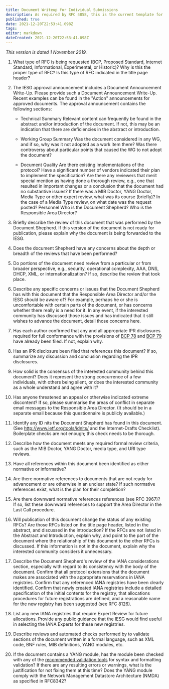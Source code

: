 ```yaml
---
title: Document Writeup for Individual Submissions
description: As required by RFC 4858, this is the current template for the Document Shepherd Write-Up. Changes are expected over time.
published: true
date: 2021-12-20T22:53:41.098Z
tags: 
editor: markdown
dateCreated: 2021-12-20T22:53:41.098Z
---
```


*This version is dated 1 November 2019.*

1. What type of RFC is being requested (BCP, Proposed Standard, Internet Standard, Informational, Experimental, or Historic)? Why is this the proper type of RFC? Is this type of RFC indicated in the title page header? 

2. The IESG approval announcement includes a Document Announcement Write-Up. Please provide such a Document Announcement Write-Up. Recent examples can be found in the "Action" announcements for approved documents. The approval announcement contains the following sections: 

    - Technical Summary 
    Relevant content can frequently be found in the abstract and/or introduction of the document. If not, this may be an indication that there are deficiencies in the abstract or introduction. 

     - Working Group Summary 
     Was the document considered in any WG, and if so, why was it not adopted as a work item there? Was there controversy about particular points that caused the WG to not adopt the document? 

     - Document Quality 
     Are there existing implementations of the protocol? Have a significant number of vendors indicated their plan to implement the specification? Are there any reviewers that merit special mention as having done a thorough review, e.g., one that resulted in important changes or a conclusion that the document had no substantive issues? If there was a MIB Doctor, YANG Doctor, Media Type or other expert review, what was its course (briefly)? In the case of a Media Type review, on what date was the request posted? Personnel Who is the Document Shepherd? Who is the Responsible Area Director? 

3. Briefly describe the review of this document that was performed by the Document Shepherd. If this version of the document is not ready for publication, please explain why the document is being forwarded to the IESG.

4. Does the document Shepherd have any concerns about the depth or breadth of the reviews that have been performed? 

5. Do portions of the document need review from a particular or from broader perspective, e.g., security, operational complexity, AAA, DNS, DHCP, XML, or internationalization? If so, describe the review that took place. 

6. Describe any specific concerns or issues that the Document Shepherd has with this document that the Responsible Area Director and/or the IESG should be aware of? For example, perhaps he or she is uncomfortable with certain parts of the document, or has concerns whether there really is a need for it. In any event, if the interested community has discussed those issues and has indicated that it still wishes to advance the document, detail those concerns here. 

7. Has each author confirmed that any and all appropriate IPR disclosures required for full conformance with the provisions of [BCP 78](https://www.rfc-editor.org/rfc/rfc5378.html) and [BCP 79](https://www.rfc-editor.org/rfc/rfc8179.html) have already been filed. If not, explain why. 

8. Has an IPR disclosure been filed that references this document? If so, summarize any discussion and conclusion regarding the IPR disclosures. 

9. How solid is the consensus of the interested community behind this document? Does it represent the strong concurrence of a few individuals, with others being silent, or does the interested community as a whole understand and agree with it? 

10. Has anyone threatened an appeal or otherwise indicated extreme discontent? If so, please summarise the areas of conflict in separate email messages to the Responsible Area Director. (It should be in a separate email because this questionnaire is publicly available.) 

11. Identify any ID nits the Document Shepherd has found in this document. (See http://www.ietf.org/tools/idnits/ and the Internet-Drafts Checklist). Boilerplate checks are not enough; this check needs to be thorough. 

12. Describe how the document meets any required formal review criteria, such as the MIB Doctor, YANG Doctor, media type, and URI type reviews. 

13. Have all references within this document been identified as either normative or informative? 

14. Are there normative references to documents that are not ready for advancement or are otherwise in an unclear state? If such normative references exist, what is the plan for their completion? 

15. Are there downward normative references references (see RFC 3967)? If so, list these downward references to support the Area Director in the Last Call procedure. 

16. Will publication of this document change the status of any existing RFCs? Are those RFCs listed on the title page header, listed in the abstract, and discussed in the introduction? If the RFCs are not listed in the Abstract and Introduction, explain why, and point to the part of the document where the relationship of this document to the other RFCs is discussed. If this information is not in the document, explain why the interested community considers it unnecessary. 

17. Describe the Document Shepherd's review of the IANA considerations section, especially with regard to its consistency with the body of the document. Confirm that all protocol extensions that the document makes are associated with the appropriate reservations in IANA registries. Confirm that any referenced IANA registries have been clearly identified. Confirm that newly created IANA registries include a detailed specification of the initial contents for the registry, that allocations procedures for future registrations are defined, and a reasonable name for the new registry has been suggested (see RFC 8126). 

18. List any new IANA registries that require Expert Review for future allocations. Provide any public guidance that the IESG would find useful in selecting the IANA Experts for these new registries. 

19. Describe reviews and automated checks performed by to validate sections of the document written in a formal language, such as XML code, BNF rules, MIB definitions, YANG modules, etc.

20. If the document contains a YANG module, has the module been checked with any of the [recommended validation tools](https://trac.ietf.org/trac/ops/wiki/yang-review-tools) for syntax and formatting validation? If there are any resulting errors or warnings, what is the justification for not fixing them at this time? Does the YANG module comply with the Network Management Datastore Architecture (NMDA) as specified in RFC8342?